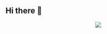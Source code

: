 ## Hi there 👋
<p align="center">
  <img src="https://capsule-render.vercel.app/api?type=cylinder&color=auto&height=300&section=header&text=capsule%20render&fontSize=90" />
</p>

<!--
**tgriarte26/tgriarte26** is a ✨ _special_ ✨ repository because its `README.md` (this file) appears on your GitHub profile.

Here are some ideas to get you started:

- 🔭 I’m currently working on ...
- 🌱 I’m currently learning ...
- 👯 I’m looking to collaborate on ...
- 🤔 I’m looking for help with ...
- 💬 Ask me about ...
- 📫 How to reach me: ...
- 😄 Pronouns: ...
- ⚡ Fun fact: ...
-->
